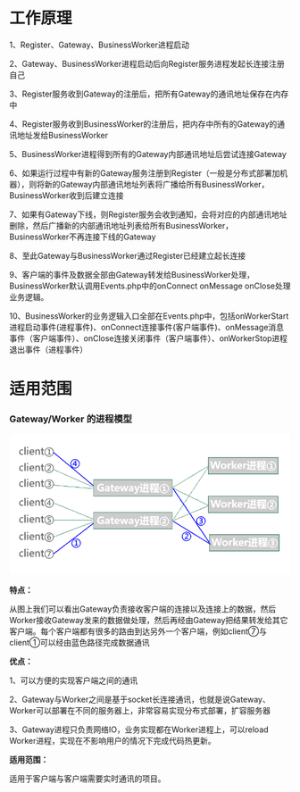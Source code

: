 # 工作原理
1、Register、Gateway、BusinessWorker进程启动

2、Gateway、BusinessWorker进程启动后向Register服务进程发起长连接注册自己

3、Register服务收到Gateway的注册后，把所有Gateway的通讯地址保存在内存中

4、Register服务收到BusinessWorker的注册后，把内存中所有的Gateway的通讯地址发给BusinessWorker

5、BusinessWorker进程得到所有的Gateway内部通讯地址后尝试连接Gateway

6、如果运行过程中有新的Gateway服务注册到Register（一般是分布式部署加机器），则将新的Gateway内部通讯地址列表将广播给所有BusinessWorker，BusinessWorker收到后建立连接

7、如果有Gateway下线，则Register服务会收到通知，会将对应的内部通讯地址删除，然后广播新的内部通讯地址列表给所有BusinessWorker，BusinessWorker不再连接下线的Gateway

8、至此Gateway与BusinessWorker通过Register已经建立起长连接

9、客户端的事件及数据全部由Gateway转发给BusinessWorker处理，BusinessWorker默认调用Events.php中的onConnect onMessage onClose处理业务逻辑。

10、BusinessWorker的业务逻辑入口全部在Events.php中，包括onWorkerStart进程启动事件(进程事件)、onConnect连接事件(客户端事件)、onMessage消息事件（客户端事件）、onClose连接关闭事件（客户端事件）、onWorkerStop进程退出事件（进程事件）

# 适用范围

### Gateway/Worker 的进程模型
![workerman master woker模型](images/GatewayWorker.png)

**特点：**

从图上我们可以看出Gateway负责接收客户端的连接以及连接上的数据，然后Worker接收Gateway发来的数据做处理，然后再经由Gateway把结果转发给其它客户端。每个客户端都有很多的路由到达另外一个客户端，例如client⑦与client①可以经由蓝色路径完成数据通讯

**优点：**

1、可以方便的实现客户端之间的通讯

2、Gateway与Worker之间是基于socket长连接通讯，也就是说Gateway、Worker可以部署在不同的服务器上，非常容易实现分布式部署，扩容服务器

3、Gateway进程只负责网络IO，业务实现都在Worker进程上，可以reload Worker进程，实现在不影响用户的情况下完成代码热更新。


**适用范围：**

适用于客户端与客户端需要实时通讯的项目。

